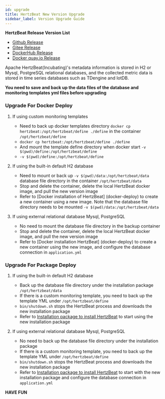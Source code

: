 ```yaml
---
id: upgrade  
title: HertzBeat New Version Upgrade
sidebar_label: Version Upgrade Guide     
---
```


**HertzBeat Release Version List**

- [Github Release](https://github.com/apache/hertzbeat/releases)
- [Gitee Release](https://gitee.com/hertzbeat/hertzbeat/releases)
- [DockerHub Release](https://hub.docker.com/r/apache/hertzbeat/tags)
- [Docker quay.io Release](https://quay.io/repository/apache/hertzbeat?tab=tags)

Apache HertzBeat(Incubating)'s metadata information is stored in H2 or Mysql, PostgreSQL relational databases, and the collected metric data is stored in time series databases such as TDengine and IotDB.

**You need to save and back up the data files of the database and monitoring templates yml files before upgrading**


### Upgrade For Docker Deploy

1. If using custom monitoring templates
   - Need to back up docker templates directory `docker cp hertzbeat:/opt/hertzbeat/define ./define` in the container `/opt/hertzbeat/define`
   - `docker cp hertzbeat:/opt/hertzbeat/define ./define`
   - And mount the template define directory when docker start `-v $(pwd)/define:/opt/hertzbeat/define`
   - `-v $(pwd)/define:/opt/hertzbeat/define`

2. If using the built-in default H2 database  
   - Need to mount or back up `-v $(pwd)/data:/opt/hertzbeat/data` database file directory in the container `/opt/hertzbeat/data`
   - Stop and delete the container, delete the local HertzBeat docker image, and pull the new version image
   - Refer to [Docker installation of HertzBeat] (docker-deploy) to create a new container using a new image. Note that the database file directory needs to be mounted `-v $(pwd)/data:/opt/hertzbeat/data`

3. If using external relational database Mysql, PostgreSQL  
   - No need to mount the database file directory in the backup container
   - Stop and delete the container, delete the local HertzBeat docker image, and pull the new version image
   - Refer to [Docker installation HertzBeat] (docker-deploy) to create a new container using the new image, and configure the database connection in `application.yml`


### Upgrade For Package Deploy

1. If using the built-in default H2 database  
   - Back up the database file directory under the installation package `/opt/hertzbeat/data`
   - If there is a custom monitoring template, you need to back up the template YML under `/opt/hertzbeat/define`
   - `bin/shutdown.sh` stops the HertzBeat process and downloads the new installation package
   - Refer to [Installation package to install HertzBeat](package-deploy) to start using the new installation package

2. If using external relational database Mysql, PostgreSQL  
   - No need to back up the database file directory under the installation package
   - If there is a custom monitoring template, you need to back up the template YML under `/opt/hertzbeat/define`
   - `bin/shutdown.sh` stops the HertzBeat process and downloads the new installation package
   - Refer to [Installation package to install HertzBeat](package-deploy) to start with the new installation package and configure the database connection in `application.yml`

**HAVE FUN**  
